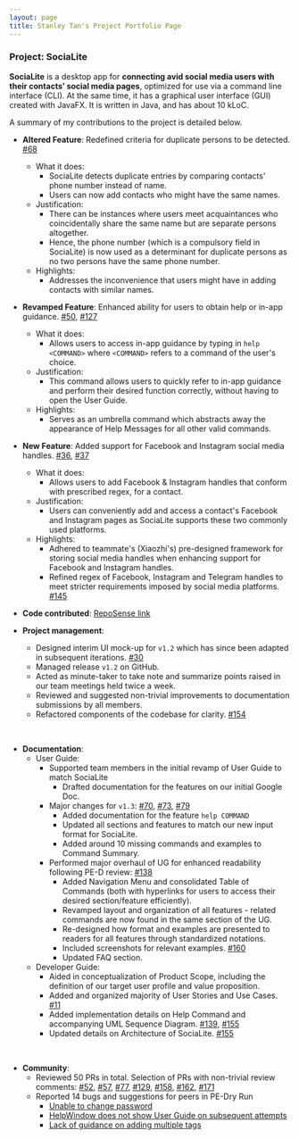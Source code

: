 ```yaml
---
layout: page
title: Stanley Tan's Project Portfolio Page
---
```

### Project: SociaLite

**SociaLite** is a desktop app for **connecting avid social media users with their contacts’ social media pages**, optimized for use via a command line interface (CLI).
At the same time, it has a graphical user interface (GUI) created with JavaFX. 
It is written in Java, and has about 10 kLoC.


A summary of my contributions to the project is detailed below.



* **Altered Feature**: Redefined criteria for duplicate persons to be detected. [\#68](https://github.com/AY2122S1-CS2103T-F11-4/tp/pull/68)
  * What it does:
    * SociaLite detects duplicate entries by comparing contacts' phone number instead of name.
    * Users can now add contacts who might have the same names.
  * Justification:
    * There can be instances where users meet acquaintances who coincidentally share the same name but are separate persons altogether.
    * Hence, the phone number (which is a compulsory field in SociaLite) is now used as a determinant for duplicate persons as no two persons have the same phone number.
  * Highlights:
    * Addresses the inconvenience that users might have in adding contacts with similar names.
    

* **Revamped Feature**: Enhanced ability for users to obtain help or in-app guidance. [\#50](https://github.com/AY2122S1-CS2103T-F11-4/tp/pull/50), [\#127](https://github.com/AY2122S1-CS2103T-F11-4/tp/pull/127)
  * What it does: 
    * Allows users to access in-app guidance by typing in `help <COMMAND>` where `<COMMAND>` refers to a command of the user's choice.
  * Justification:
    * This command allows users to quickly refer to in-app guidance and perform their desired function correctly, without having to open the User Guide.
  * Highlights:
    * Serves as an umbrella command which abstracts away the appearance of Help Messages for all other valid commands.
    

* **New Feature**: Added support for Facebook and Instagram social media handles. [\#36](https://github.com/AY2122S1-CS2103T-F11-4/tp/pull/36), [\#37](https://github.com/AY2122S1-CS2103T-F11-4/tp/pull/37)
  * What it does: 
    * Allows users to add Facebook & Instagram handles that conform with prescribed regex, for a contact.
  * Justification:
    * Users can conveniently add and access a contact's Facebook and Instagram pages as SociaLite supports these two commonly used platforms.
  * Highlights:
    * Adhered to teammate's (Xiaozhi's) pre-designed framework for storing social media handles when enhancing support for Facebook and Instagram handles.
    * Refined regex of Facebook, Instagram and Telegram handles to meet stricter requirements imposed by social media platforms. [\#145](https://github.com/AY2122S1-CS2103T-F11-4/tp/pull/145)
    

* **Code contributed**: [RepoSense link](https://tinyurl.com/f11-4-stanley)

* **Project management**:
  * Designed interim UI mock-up for `v1.2` which has since been adapted in subsequent iterations. [\#30](https://github.com/AY2122S1-CS2103T-F11-4/tp/pull/30)
  * Managed release `v1.2` on GitHub.
  * Acted as minute-taker to take note and summarize points raised in our team meetings held twice a week.
  * Reviewed and suggested non-trivial improvements to documentation submissions by all members.
  * Refactored components of the codebase for clarity. [\#154](https://github.com/AY2122S1-CS2103T-F11-4/tp/pull/154)
  
<br>

* **Documentation**:
  * User Guide:
    * Supported team members in the initial revamp of User Guide to match SociaLite
      * Drafted documentation for the features on our initial Google Doc.
    * Major changes for `v1.3`: [\#70](https://github.com/AY2122S1-CS2103T-F11-4/tp/pull/70), [\#73](https://github.com/AY2122S1-CS2103T-F11-4/tp/pull/73), [\#79](https://github.com/AY2122S1-CS2103T-F11-4/tp/pull/79)
      * Added documentation for the feature `help COMMAND`
      * Updated all sections and features to match our new input format for SociaLite.
      * Added around 10 missing commands and examples to Command Summary.
    * Performed major overhaul of UG for enhanced readability following PE-D review: [\#138](https://github.com/AY2122S1-CS2103T-F11-4/tp/pull/138)
      * Added Navigation Menu and consolidated Table of Commands (both with hyperlinks for users to access their desired section/feature efficiently).
      * Revamped layout and organization of all features - related commands are now found in the same section of the UG.
      * Re-designed how format and examples are presented to readers for all features through standardized notations.
      * Included screenshots for relevant examples. [\#160](https://github.com/AY2122S1-CS2103T-F11-4/tp/pull/160)
      * Updated FAQ section.
  * Developer Guide:
    * Aided in conceptualization of Product Scope, including the definition of our target user profile and value proposition.
    * Added and organized majority of User Stories and Use Cases. [\#11](https://github.com/AY2122S1-CS2103T-F11-4/tp/pull/11)
    * Added implementation details on Help Command and accompanying UML Sequence Diagram. [\#139](https://github.com/AY2122S1-CS2103T-F11-4/tp/pull/139), [\#155](https://github.com/AY2122S1-CS2103T-F11-4/tp/pull/155)
    * Updated details on Architecture of SociaLite. [\#155](https://github.com/AY2122S1-CS2103T-F11-4/tp/pull/155)
    
<br>

* **Community**:
  * Reviewed 50 PRs in total. Selection of PRs with non-trivial review comments: [\#52](https://github.com/AY2122S1-CS2103T-F11-4/tp/pull/52), [\#57](https://github.com/AY2122S1-CS2103T-F11-4/tp/pull/57), [\#77](https://github.com/AY2122S1-CS2103T-F11-4/tp/pull/77), [\#129](https://github.com/AY2122S1-CS2103T-F11-4/tp/pull/129), [\#158](https://github.com/AY2122S1-CS2103T-F11-4/tp/pull/158), [\#162](https://github.com/AY2122S1-CS2103T-F11-4/tp/pull/162), [\#171](https://github.com/AY2122S1-CS2103T-F11-4/tp/pull/171)
  * Reported 14 bugs and suggestions for peers in PE-Dry Run
    * [Unable to change password](https://github.com/AY2122S1-CS2103T-W13-2/tp/issues/186)
    * [HelpWindow does not show User Guide on subsequent attempts](https://github.com/AY2122S1-CS2103T-W13-2/tp/issues/138)
    * [Lack of guidance on adding multiple tags](https://github.com/AY2122S1-CS2103T-W13-2/tp/issues/159)
    
